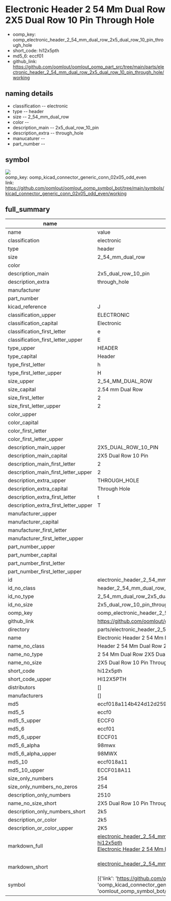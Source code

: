 # Electronic Header 2 54 Mm Dual Row 2X5 Dual Row 10 Pin Through Hole

  
* oomp_key: oomp_electronic_header_2_54_mm_dual_row_2x5_dual_row_10_pin_through_hole 
* short_code: hi12x5pth
* md5_6: eccf01  
* github_link: https://github.com/oomlout/oomlout_oomp_part_src/tree/main/parts/electronic_header_2_54_mm_dual_row_2x5_dual_row_10_pin_through_hole/working  
## naming details
* classification -- electronic
* type -- header
* size -- 2_54_mm_dual_row
* color -- 
* description_main -- 2x5_dual_row_10_pin
* description_extra -- through_hole
* manucaturer -- 
* part_number -- 



## symbol

![](symbol/{index}}/working/working_600.png)  
oomp_key: oomp_kicad_connector_generic_conn_02x05_odd_even  
link: https://github.com/oomlout/oomlout_oomp_symbol_bot/tree/main/symbols/kicad_connector_generic_conn_02x05_odd_even/working  


## full_summary
| name | value | 
| --- | --- | 
| name | value | 
| classification | electronic | 
| type | header | 
| size | 2_54_mm_dual_row | 
| color |  | 
| description_main | 2x5_dual_row_10_pin | 
| description_extra | through_hole | 
| manufacturer |  | 
| part_number |  | 
| kicad_reference | J | 
| classification_upper | ELECTRONIC | 
| classification_capital | Electronic | 
| classification_first_letter | e | 
| classification_first_letter_upper | E | 
| type_upper | HEADER | 
| type_capital | Header | 
| type_first_letter | h | 
| type_first_letter_upper | H | 
| size_upper | 2_54_MM_DUAL_ROW | 
| size_capital | 2.54 mm Dual Row | 
| size_first_letter | 2 | 
| size_first_letter_upper | 2 | 
| color_upper |  | 
| color_capital |  | 
| color_first_letter |  | 
| color_first_letter_upper |  | 
| description_main_upper | 2X5_DUAL_ROW_10_PIN | 
| description_main_capital | 2X5 Dual Row 10 Pin | 
| description_main_first_letter | 2 | 
| description_main_first_letter_upper | 2 | 
| description_extra_upper | THROUGH_HOLE | 
| description_extra_capital | Through Hole | 
| description_extra_first_letter | t | 
| description_extra_first_letter_upper | T | 
| manufacturer_upper |  | 
| manufacturer_capital |  | 
| manufacturer_first_letter |  | 
| manufacturer_first_letter_upper |  | 
| part_number_upper |  | 
| part_number_capital |  | 
| part_number_first_letter |  | 
| part_number_first_letter_upper |  | 
| id | electronic_header_2_54_mm_dual_row_2x5_dual_row_10_pin_through_hole | 
| id_no_class | header_2_54_mm_dual_row_2x5_dual_row_10_pin_through_hole | 
| id_no_type | 2_54_mm_dual_row_2x5_dual_row_10_pin_through_hole | 
| id_no_size | 2x5_dual_row_10_pin_through_hole | 
| oomp_key | oomp_electronic_header_2_54_mm_dual_row_2x5_dual_row_10_pin_through_hole | 
| github_link | https://github.com/oomlout/oomlout_oomp_part_src/tree/main/parts/electronic_header_2_54_mm_dual_row_2x5_dual_row_10_pin_through_hole/working | 
| directory | parts/electronic_header_2_54_mm_dual_row_2x5_dual_row_10_pin_through_hole | 
| name | Electronic Header 2 54 Mm Dual Row 2X5 Dual Row 10 Pin Through Hole | 
| name_no_class | Header 2 54 Mm Dual Row 2X5 Dual Row 10 Pin Through Hole | 
| name_no_type | 2 54 Mm Dual Row 2X5 Dual Row 10 Pin Through Hole | 
| name_no_size | 2X5 Dual Row 10 Pin Through Hole | 
| short_code | hi12x5pth | 
| short_code_upper | HI12X5PTH | 
| distributors | [] | 
| manufacturers | [] | 
| md5 | eccf018a114b424d12d259d83d479be0 | 
| md5_5 | eccf0 | 
| md5_5_upper | ECCF0 | 
| md5_6 | eccf01 | 
| md5_6_upper | ECCF01 | 
| md5_6_alpha | 98mwx | 
| md5_6_alpha_upper | 98MWX | 
| md5_10 | eccf018a11 | 
| md5_10_upper | ECCF018A11 | 
| size_only_numbers | 254 | 
| size_only_numbers_no_zeros | 254 | 
| description_only_numbers | 2510 | 
| name_no_size_short | 2X5 Dual Row 10 Pin Through Hole | 
| description_only_numbers_short | 2k5 | 
| description_or_color | 2k5 | 
| description_or_color_upper | 2K5 | 
| markdown_full | [electronic_header_2_54_mm_dual_row_2x5_dual_row_10_pin_through_hole](https://github.com/oomlout/oomlout_oomp_part_src/tree/main/parts/electronic_header_2_54_mm_dual_row_2x5_dual_row_10_pin_through_hole/working)<br>[hi12x5pth](https://github.com/oomlout/oomlout_oomp_part_src/tree/main/parts/electronic_header_2_54_mm_dual_row_2x5_dual_row_10_pin_through_hole/working)<br>[Electronic Header 2 54 Mm Dual Row 2X5 Dual Row 10 Pin Through Hole](https://github.com/oomlout/oomlout_oomp_part_src/tree/main/parts/electronic_header_2_54_mm_dual_row_2x5_dual_row_10_pin_through_hole/working)<br><br> | 
| markdown_short | [electronic_header_2_54_mm_dual_row_2x5_dual_row_10_pin_through_hole](https://github.com/oomlout/oomlout_oomp_part_src/tree/main/parts/electronic_header_2_54_mm_dual_row_2x5_dual_row_10_pin_through_hole/working)<br><br> | 
| symbol | [{'link': 'https://github.com/oomlout/oomlout_oomp_symbol_bot/tree/main/symbols/kicad_connector_generic_conn_02x05_odd_even', 'oomp_key': 'oomp_kicad_connector_generic_conn_02x05_odd_even', 'directory': 'oomlout_oomp_symbol_bot/symbols/kicad_connector_generic_conn_02x05_odd_even//working/working.kicad_sym', 'index': 0}] | 
